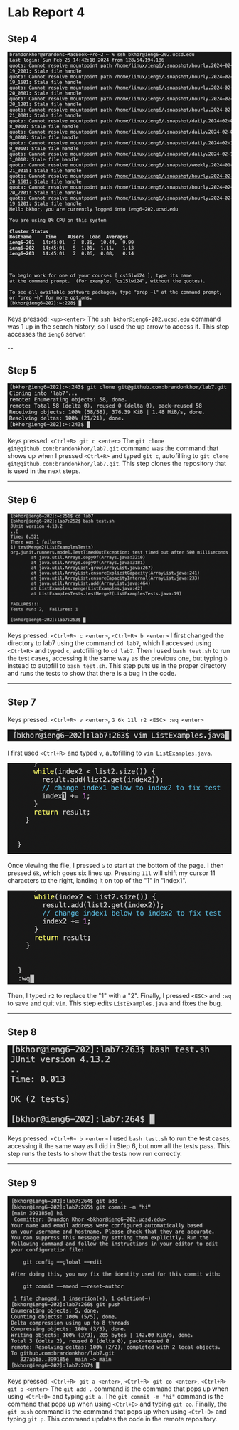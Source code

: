 # Lab Report 4

## Step 4

![Image](step4.png)

Keys pressed: `<up><enter>` The `ssh bkhor@ieng6-202.ucsd.edu` command was 1 up in the search history, so I used the up arrow to access it. This step accesses the `ieng6` server.

--

## Step 5

![Image](step5.png)

Keys pressed: `<Ctrl+R> git c <enter>` The `git clone git@github.com:brandonkhor/lab7.git` command was the command that shows up when I pressed `<Ctrl+R>` and typed `git c`, autofilling to `git clone git@github.com:brandonkhor/lab7.git`. This step clones the repository that is used in the next steps.

---

## Step 6

![Image](step6.png)

Keys pressed: `<Ctrl+R> c <enter>`, `<Ctrl+R> b <enter>` I first changed the directory to lab7 using the command `cd lab7`, which I accessed using `<Ctrl+R>` and typed `c`, autofilling to `cd lab7`. Then I used `bash test.sh` to run the test cases, accessing it the same way as the previous one, but typing `b` instead to autofill to `bash test.sh`. This step puts us in the proper directory and runs the tests to show that there is a bug in the code.

---

## Step 7

Keys pressed: `<Ctrl+R> v <enter>`, `G 6k 11l r2 <ESC> :wq <enter>` 

![Image](vim.png)

I first used `<Ctrl+R>` and typed `v`, autofilling to `vim ListExamples.java`. 

![Image](before.png)

Once viewing the file, I pressed `G` to start at the bottom of the page. I then pressed `6k`, which goes six lines up. Pressing `11l` will shift my cursor 11 characters to the right, landing it on top of the "1" in "index1". 

![Image](after.png)

Then, I typed `r2` to replace the "1" with a "2". Finally, I pressed `<ESC>` and `:wq` to save and quit `vim`. This step edits `ListExamples.java` and fixes the bug.

---

## Step 8

![Image](step8.png)

Keys pressed: `<Ctrl+R> b <enter>` I used `bash test.sh` to run the test cases, accessing it the same way as I did in Step 6, but now all the tests pass. This step runs the tests to show that the tests now run correctly.

---

## Step 9

![Image](git.png)

Keys pressed: `<Ctrl+R> git a <enter>`,  `<Ctrl+R> git co <enter>`,  `<Ctrl+R> git p <enter>` The `git add .` command is the command that pops up when using `<Ctrl+D>` and typing `git a`. The `git commit -m "hi"` command is the command that pops up when using `<Ctrl+D>` and typing `git co`. Finally, the `git push` command is the command that pops up when using `<Ctrl+D>` and typing `git p`. This command updates the code in the remote repository.
